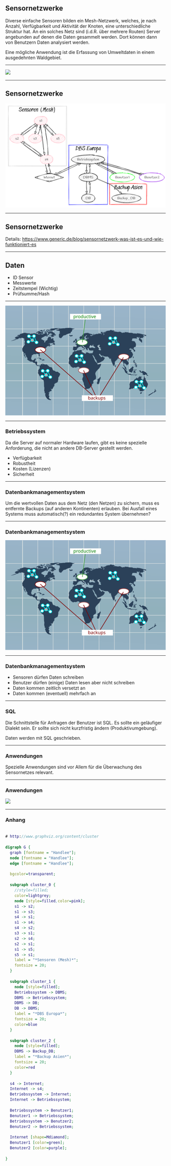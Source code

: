 ## Sensornetzwerke

Diverse einfache Sensoren bilden ein Mesh-Netzwerk, welches, je nach Anzahl, Verfügbarkeit und Aktivität der Knoten, eine unterschiedliche Struktur hat. An ein solches Netz sind (i.d.R. über mehrere Routen) Server angebunden auf denen die Daten gesammelt werden. Dort können dann von Benutzern Daten analysiert werden.

Eine mögliche Anwendung ist die Erfassung von Umweltdaten in einem ausgedehnten Waldgebiet.

---

![](https://www.researchgate.net/profile/Yasar-Sahin/publication/259439390/figure/fig4/AS:203019577761802@1425415047528/Forest-fire-detection-systems-infrastructure.png)

---

## Sensornetzwerke

![](sensornetzwerke.png)

---

## Sensornetzwerke

Details: https://www.generic.de/blog/sensornetzwerk-was-ist-es-und-wie-funktioniert-es

---

## Daten

- ID Sensor
- Messwerte
- Zeitstempel (Wichtig)
- Prüfsumme/Hash

---

![](backup_productive.svg)

---

### Betriebssystem

Da die Server auf normaler Hardware laufen, gibt es keine spezielle Anforderung, die nicht an andere DB-Server gestellt werden.

- Verfügbarkeit
- Robustheit
- Kosten (Lizenzen)
- Sicherheit

---

### Datenbankmanagementsystem

Um die wertvollen Daten aus dem Netz (den Netzen) zu sichern, muss es entfernte Backups (auf anderen Kontinenten) erlauben. Bei Ausfall eines Systems muss automatisch(?) ein redundantes System übernehmen?

---

### Datenbankmanagementsystem

![](backup_productive.svg)

---

### Datenbankmanagementsystem

- Sensoren dürfen Daten schreiben
- Benutzer dürfen (einige) Daten lesen aber nicht schreiben
- Daten kommen zeitlich versetzt an
- Daten kommen (eventuell) mehrfach an

---

### SQL

Die Schnittstelle für Anfragen der Benutzer ist SQL. Es sollte ein geläufiger Dialekt sein. Er sollte sich nicht kurzfristig ändern (Produktivumgebung).

Daten werden mit SQL geschrieben.

---

### Anwendungen 

Spezielle Anwendungen sind vor Allem für die Überwachung des Sensornetzes relevant.

---

### Anwendungen 

![](https://upload.wikimedia.org/wikipedia/commons/6/6f/Nesher_Ramla_Control_room_%283%29.jpg)

---

### Anhang

~~~dot

# http://www.graphviz.org/content/cluster

digraph G {
  graph [fontname = "Handlee"];
  node [fontname = "Handlee"];
  edge [fontname = "Handlee"];

  bgcolor=transparent;

  subgraph cluster_0 {
    //style=filled;
    color=lightgrey;
    node [style=filled,color=pink];
    s1 -> s2;
    s1 -> s3;
    s4 -> s1;
    s1 -> s4;
    s4 -> s2;
    s3 -> s1;
    s2 -> s4;
    s2 -> s1;
    s1 -> s5;
    s5 -> s1;
    label = "*Sensoren (Mesh)*";
    fontsize = 20;
  }

  subgraph cluster_1 {
    node [style=filled];
    Betriebssystem -> DBMS;
    DBMS -> Betriebssystem;
    DBMS -> DB;
    DB -> DBMS;
    label = "*DBS Europa*";
    fontsize = 20;
    color=blue
  }
  
  subgraph cluster_2 {
    node [style=filled];
    DBMS -> Backup_DB;
    label = "*Backup Asien*";
    fontsize = 20;
    color=red
  }
  
  s4 -> Internet;
  Internet -> s4;
  Betriebssystem -> Internet;
  Internet -> Betriebssystem;

  Betriebssystem -> Benutzer1;
  Benutzer1 -> Betriebssystem;
  Betriebssystem -> Benutzer2;
  Benutzer2 -> Betriebssystem;

  Internet [shape=Mdiamond];
  Benutzer1 [color=green];
  Benutzer2 [color=purple];
  
}
~~~

